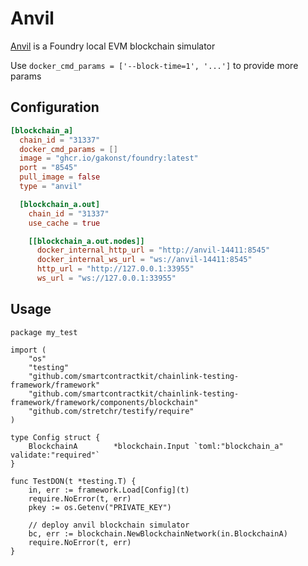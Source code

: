 # Anvil
[Anvil](https://book.getfoundry.sh/anvil/) is a Foundry local EVM blockchain simulator

Use `docker_cmd_params = ['--block-time=1', '...']` to provide more params

## Configuration
```toml
[blockchain_a]
  chain_id = "31337"
  docker_cmd_params = []
  image = "ghcr.io/gakonst/foundry:latest"
  port = "8545"
  pull_image = false
  type = "anvil"

  [blockchain_a.out]
    chain_id = "31337"
    use_cache = true

    [[blockchain_a.out.nodes]]
      docker_internal_http_url = "http://anvil-14411:8545"
      docker_internal_ws_url = "ws://anvil-14411:8545"
      http_url = "http://127.0.0.1:33955"
      ws_url = "ws://127.0.0.1:33955"
```

## Usage
```golang
package my_test

import (
	"os"
	"testing"
	"github.com/smartcontractkit/chainlink-testing-framework/framework"
	"github.com/smartcontractkit/chainlink-testing-framework/framework/components/blockchain"
	"github.com/stretchr/testify/require"
)

type Config struct {
	BlockchainA        *blockchain.Input `toml:"blockchain_a" validate:"required"`
}

func TestDON(t *testing.T) {
	in, err := framework.Load[Config](t)
	require.NoError(t, err)
	pkey := os.Getenv("PRIVATE_KEY")

	// deploy anvil blockchain simulator
	bc, err := blockchain.NewBlockchainNetwork(in.BlockchainA)
	require.NoError(t, err)
}
```

